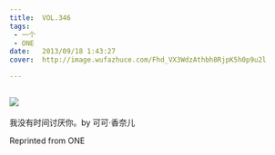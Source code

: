```yaml
---
title:	VOL.346
tags:
 - 一个
 - ONE
date:	2013/09/18 1:43:27
cover:	http://image.wufazhuce.com/Fhd_VX3WdzAthbh8RjpK5h0p9u2l

---
```

![](http://image.wufazhuce.com/Fhd_VX3WdzAthbh8RjpK5h0p9u2l)
---

我没有时间讨厌你。by 可可·香奈儿
 
Reprinted from ONE
